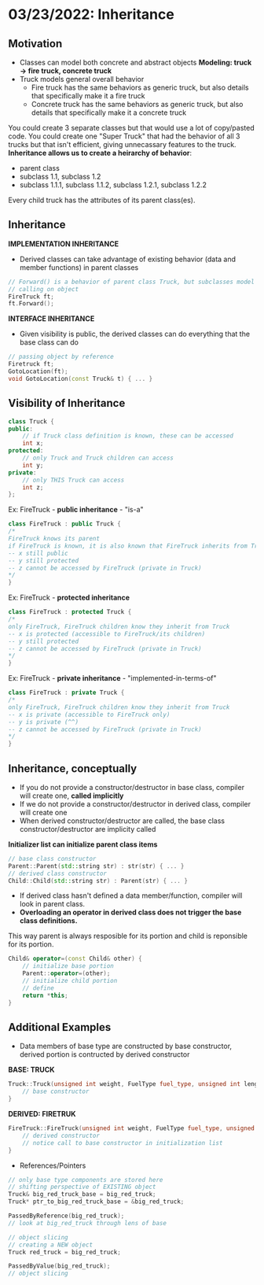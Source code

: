# 03/23/2022: Inheritance

## Motivation
- Classes can model both concrete and abstract objects 
**Modeling: truck -> fire truck, concrete truck**
- Truck models general overall behavior
    - Fire truck has the same behaviors as generic truck, but also details that specifically make it a fire truck
    - Concrete truck has the same behaviors as generic truck, but also details that specifically make it a concrete truck

You could create 3 separate classes but that would use a lot of copy/pasted code. You could create one "Super Truck" that had the behavior of all 3 trucks but that isn't efficient, giving unnecassary features to the truck. **Inheritance allows us to create a heirarchy of behavior**: 
- parent class 
- subclass 1.1, subclass 1.2 
- subclass 1.1.1, subclass 1.1.2, subclass 1.2.1, subclass 1.2.2

Every child truck has the attributes of its parent class(es).

## Inheritance
**IMPLEMENTATION INHERITANCE**
- Derived classes can take advantage of existing behavior (data and member functions) in parent classes
```cpp
// Forward() is a behavior of parent class Truck, but subclasses model this behavior as well
// calling on object
FireTruck ft;
ft.Forward();
```
**INTERFACE INHERITANCE**
- Given visibility is public, the derived classes can do everything that the base class can do
```cpp
// passing object by reference
Firetruck ft;
GotoLocation(ft);
void GotoLocation(const Truck& t) { ... }
```

## Visibility of Inheritance
``` cpp
class Truck {
public:
    // if Truck class definition is known, these can be accessed
    int x;
protected:
    // only Truck and Truck children can access
    int y;
private:
    // only THIS Truck can access
    int z;
};
```

Ex: FireTruck - **public inheritance** - "is-a"
```cpp
class FireTruck : public Truck {
/* 
FireTruck knows its parent
if FireTruck is known, it is also known that FireTruck inherits from Truck
-- x still public
-- y still protected 
-- z cannot be accessed by FireTruck (private in Truck)
*/
}
```

Ex: FireTruck - **protected inheritance**
```cpp
class FireTruck : protected Truck {
/* 
only FireTruck, FireTruck children know they inherit from Truck
-- x is protected (accessible to FireTruck/its children)
-- y still protected 
-- z cannot be accessed by FireTruck (private in Truck)
*/
}
```

Ex: FireTruck - **private inheritance** - "implemented-in-terms-of"
```cpp
class FireTruck : private Truck {
/* 
only FireTruck, FireTruck children know they inherit from Truck
-- x is private (accessible to FireTruck only)
-- y is private (^^)
-- z cannot be accessed by FireTruck (private in Truck)
*/
}
```

## Inheritance, conceptually
- If you do not provide a constructor/destructor in base class, compiler will create one, **called implicitly**
- If we do not provide a constructor/destructor in derived class, compiler will create one
- When derived constructor/destructor are called, the base class constructor/destructor are implicity called 

**Initializer list can initialize parent class items**
```cpp
// base class constructor
Parent::Parent(std::string str) : str(str) { ... }
// derived class constructor
Child::Child(std::string str) : Parent(str) { ... }
```

- If derived class hasn't defined a data member/function, compiler will look in parent class. 
- **Overloading an operator in derived class does not trigger the base class definitions.**

This way parent is always resposible for its portion and child is reponsible for its portion.  
```cpp
Child& operator=(const Child& other) {
    // initialize base portion
    Parent::operator=(other);
    // initialize child portion
    // define 
    return *this;
}
```

## Additional Examples
- Data members of base type are constructed by base constructor, derived portion is contructed by derived constructor

**BASE: TRUCK**
```cpp
Truck::Truck(unsigned int weight, FuelType fuel_type, unsigned int length, unsigned int height) : weight_(weight), fuel_type_(fuel_type), length_(lenght), height_(height) {
    // base constructor
}
```
**DERIVED: FIRETRUK**
```cpp
FireTruck::FireTruck(unsigned int weight, FuelType fuel_type, unsigned int length, unsigned int height, unsigned int water_capacity) : Truck(weight, fuel_type, length, height), water_capacity_(water_capacity) {
    // derived constructor
    // notice call to base constructor in initialization list
}
```

- References/Pointers
```cpp
// only base type components are stored here
// shifting perspective of EXISTING object
Truck& big_red_truck_base = big_red_truck;
Truck* ptr_to_big_red_truck_base = &big_red_truck;

PassedByReference(big_red_truck);
// look at big_red_truck through lens of base

// object slicing
// creating a NEW object
Truck red_truck = big_red_truck;

PassedByValue(big_red_truck);
// object slicing
```

